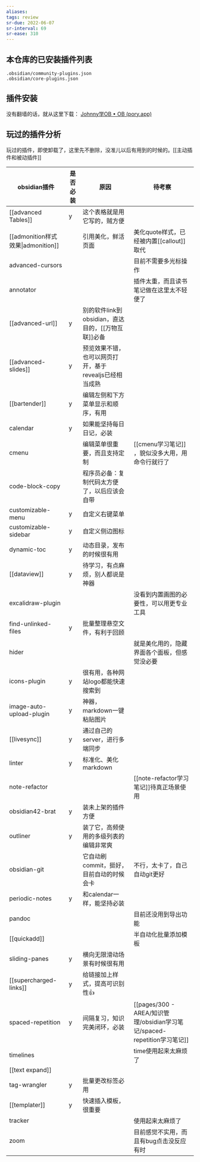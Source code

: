 ```yaml
---
aliases: 
tags: review
sr-due: 2022-06-07
sr-interval: 69
sr-ease: 310
---
```


## 本仓库的已安装插件列表

```
.obsidian/community-plugins.json
.obsidian/core-plugins.json
```

## 插件安装

没有翻墙的话，就从这里下载：
[Johnny学OB • OB (pory.app)](https://ob.pory.app/)

## 玩过的插件分析

玩过的插件，即使卸载了，这里先不删除，没准儿以后有用到的时候的。[[主动插件和被动插件]]

| obsidian插件                       | 是否必装 | 原因                                                   | 待考察                                           |
| ---------------------------------- | -------- | ------------------------------------------------------ | ------------------------------------------------ |
| [[advanced Tables]]                    | y        | 这个表格就是用它写的，贼方便                           |                                                  |
| [[admonition样式效果\|admonition]] |          | 引用美化，鲜活页面                                     | 美化quote样式，已经被内置[[callout]]取代                                    |
| advanced-cursors                   |          |                                                        | 目前不需要多光标操作                             |
| annotator                          |          |                                                        | 插件太重，而且读书笔记做在这里太不轻便了         |
| [[advanced-url]]                   | y        | 别的软件link到obsidian，直达目的，[[万物互联]]必备     |                                                  |
| [[advanced-slides]]                | y        | 预览效果不错，也可以网页打开，基于revealjs已经相当成熟 |                                                  |
| [[bartender]]                          | y        | 编辑左侧和下方菜单显示和顺序，有用                     |                                                  |
| calendar                           | y        | 如果能坚持每日日记，必装                               |                                                  |
| cmenu                              |          | 编辑菜单很重要，而且支持定制                           | [[cmenu学习笔记]] ，貌似没多大用，用命令行就行了 |
| code-block-copy                    |         | 程序员必备：复制代码太方便了，以后应该会自带                           |                                                  |
| customizable-menu                  | y        | 自定义右键菜单                                         |                                                  |
| customizable-sidebar               | y        | 自定义侧边图标                                         |                                                  |
| dynamic-toc                        | y        | 动态目录，发布的时候很有用                             |                                                  |
| [[dataview]]                       | y        | 待学习，有点麻烦，别人都说是神器                       |                                                  |
| excalidraw-plugin                  |          |                                                        | 没看到内置画图的必要性，可以用更专业工具         |
| find-unlinked-files                | y        | 批量整理悬空文件，有利于回顾                           |                                                  |
| hider                              |          |                                                        | 就是美化用的，隐藏界面各个面板，但感觉没必要     |
| icons-plugin                       | y        | 很有用，各种网站logo都能快速搜索到                     |                                                  |
| image-auto-upload-plugin           | y        | 神器，markdown一键粘贴图片                             |                                                  |
| [[livesync]]                       | y        | 通过自己的server，进行多端同步                         |                                                  |
| linter                             | y        | 标准化、美化markdown                                   |                                                  |
| note-refactor                      |          |                                                        | [[note-refactor学习笔记]]待真正场景使用          |
| obsidian42-brat                    | y        | 装未上架的插件方便                                     |                                                  |
| outliner                           | y        | 装了它，高频使用的多级列表的编辑非常爽                 |                                                  |
| obsidian-git                       |          | 它自动刷commit，挺好，目前自动的时候会卡               | 不行，太卡了，自己自动git更好                    |
| periodic-notes                     | y        | 和calendar一样，能坚持必装                             |                                                  |
| pandoc                             |          |                                                        | 目前还没用到导出功能                             |
| [[quickadd]]                       |          |                                                        | 半自动化批量添加模板                             |
| sliding-panes                      | y        | 横向无限滑动场景有时候很有用                           |                                                  |
| [[supercharged-links]]             | y        | 给链接加上样式，提高可识别性👍                         |                                                  |
| spaced-repetition                  | y        | 间隔复习，知识完美闭环，必装                           | [[pages/300 - AREA/知识管理/obsidian学习笔记/spaced-repetition学习笔记]]     |
| timelines                          |          |                                                        | time使用起来太麻烦了                             |
| [[text expand]]                    |          |                                                        |                                                  |
| tag-wrangler                       | y        | 批量更改标签必用                                       |                                                  |
| [[templater]]                      | y        | 快速插入模板，很重要                                   |                                                  |
| tracker                            |          |                                                        | 使用起来太麻烦了                                 |
| zoom                               |          |                                                        | 目前感觉不实用，而且有bug点击没反应有时          |
